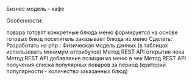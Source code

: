 Бизнес модель - кафе

Особенности:

повара готовят конкретные блюда
меню формируется на основе готовых блюд
посетитель заказывает блюда из меню
Сделать:
Разработать на php :
Физическая модель данных (в таблицах использовать минимум аттрибутов)
Метод REST API открытия чека
Метод REST API добавление позиции из меню в чек
Метод REST API получения списка популярных поваров за период (критерий популярности - количество заказанных блюд)
